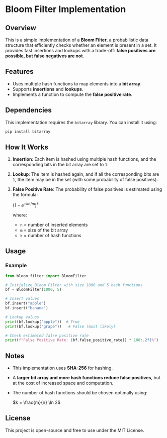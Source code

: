 # Bloom Filter Implementation

## Overview
This is a simple implementation of a **Bloom Filter**, a probabilistic data structure that efficiently checks whether an element is present in a set. It provides fast insertions and lookups with a trade-off: **false positives are possible, but false negatives are not**.

## Features
- Uses multiple hash functions to map elements into a **bit array**.
- Supports **insertions** and **lookups**.
- Implements a function to compute the **false positive rate**.

## Dependencies
This implementation requires the `bitarray` library. You can install it using:
```sh
pip install bitarray
```

## How It Works
1. **Insertion**: Each item is hashed using multiple hash functions, and the corresponding bits in the bit array are set to `1`.
2. **Lookup**: The item is hashed again, and if all the corresponding bits are `1`, the item may be in the set (with some probability of false positives).
3. **False Positive Rate**: The probability of false positives is estimated using the formula:
   
   $(1 - e^{-kn/m})^k$

   where:
   - `n` = number of inserted elements
   - `m` = size of the bit array
   - `k` = number of hash functions

## Usage
### Example
```python
from bloom_filter import BloomFilter

# Initialize Bloom Filter with size 1000 and 5 hash functions
bf = BloomFilter(1000, 5)

# Insert values
bf.insert("apple")
bf.insert("banana")

# Lookup values
print(bf.lookup("apple"))  # True
print(bf.lookup("grape"))   # False (most likely)

# Check estimated false positive rate
print(f"False Positive Rate: {bf.false_positive_rate() * 100:.2f}%")
```

## Notes
- This implementation uses **SHA-256** for hashing.
- A **larger bit array and more hash functions reduce false positives**, but at the cost of increased space and computation.
- The number of hash functions should be chosen optimally using:
  
  
  $k = \frac{m}{n} \ln 2$

## License
This project is open-source and free to use under the MIT License.


